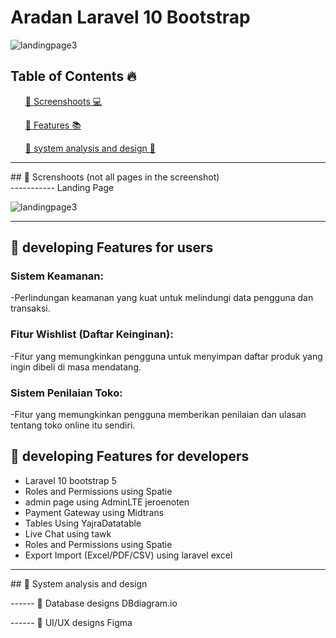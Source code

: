 # Aradan Laravel 10 Bootstrap

![landingpage3](https://github.com/aslan-asilon31/laverna_laravel_postgresql/assets/116990574/f644ab1d-b9f2-4689-bb7d-e9ab15f48a4f)



## Table of Contents 🔥

<div class="">
<ol>
<a href="#screenshoot">💠 Screenshoots 💻</a>
</ol>

<ol>
<a href="#feature">💠 Features 📚</a>
</ol>

<ol>
<a href="#analysis">💠 system analysis and design 📂</a>
</ol>
</div>

<hr>

<div class="" id="screenshoot">
## 💠 Screnshoots (not all pages in the screenshot) <br>
----------- Landing Page

![landingpage3](https://github.com/aslan-asilon31/laverna_laravel_postgresql/assets/116990574/f644ab1d-b9f2-4689-bb7d-e9ab15f48a4f)


</div>

<hr>


<div class="" id="feature">

## 💠 developing Features for users

### Sistem Keamanan:
-Perlindungan keamanan yang kuat untuk melindungi data pengguna dan transaksi.<br>

### Fitur Wishlist (Daftar Keinginan):
-Fitur yang memungkinkan pengguna untuk menyimpan daftar produk yang ingin dibeli di masa mendatang.<br>

### Sistem Penilaian Toko:
-Fitur yang memungkinkan pengguna memberikan penilaian dan ulasan tentang toko online itu sendiri.<br>

## 💠 developing Features for developers
- Laravel 10 bootstrap 5<br>
- Roles and Permissions using Spatie<br>
- admin page using AdminLTE jeroenoten<br>
- Payment Gateway using Midtrans<br>
- Tables Using YajraDatatable<br>
- Live Chat using tawk<br>
- Roles and Permissions using Spatie<br>
- Export Import (Excel/PDF/CSV) using laravel excel<br>
</div>

<hr>

<div class="" id="analysis">
## 💠 System analysis and design

------ 💠 Database designs DBdiagram.io



------ 💠 UI/UX designs Figma



</div>






